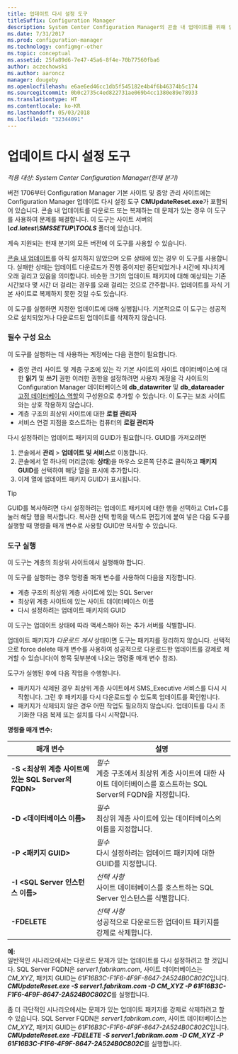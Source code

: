```yaml
---
title: 업데이트 다시 설정 도구
titleSuffix: Configuration Manager
description: System Center Configuration Manager의 콘솔 내 업데이트를 위해 업데이트 다시 설정 도구를 사용합니다.
ms.date: 7/31/2017
ms.prod: configuration-manager
ms.technology: configmgr-other
ms.topic: conceptual
ms.assetid: 25fa89d6-7e47-45a6-8f4e-70b77560fba6
author: aczechowski
ms.author: aaroncz
manager: dougeby
ms.openlocfilehash: e6ae6ed46cc1db5f545182e4b4f6b46374b5c174
ms.sourcegitcommit: 0b0c2735c4ed822731ae069b4cc1380e89e78933
ms.translationtype: HT
ms.contentlocale: ko-KR
ms.lasthandoff: 05/03/2018
ms.locfileid: "32344091"
---
```

# <a name="update-reset-tool"></a>업데이트 다시 설정 도구

*적용 대상: System Center Configuration Manager(현재 분기)*  


버전 1706부터 Configuration Manager 기본 사이트 및 중앙 관리 사이트에는 Configuration Manager 업데이트 다시 설정 도구 **CMUpdateReset.exe**가 포함되어 있습니다. 콘솔 내 업데이트를 다운로드 또는 복제하는 데 문제가 있는 경우 이 도구를 사용하여 문제를 해결합니다. 이 도구는 사이트 서버의 ***\cd.latest\SMSSETUP\TOOLS*** 폴더에 있습니다.

계속 지원되는 현재 분기의 모든 버전에 이 도구를 사용할 수 있습니다.

[콘솔 내 업데이트](/sccm/core/servers/manage/install-in-console-updates)를 아직 설치하지 않았으며 오류 상태에 있는 경우 이 도구를 사용합니다. 실패한 상태는 업데이트 다운로드가 진행 중이지만 중단되었거나 시간에 지나치게 오래 걸리고 있음을 의미합니다. 비슷한 크기의 업데이트 패키지에 대해 예상되는 기존 시간보다 몇 시간 더 걸리는 경우를 오래 걸리는 것으로 간주합니다. 업데이트를 자식 기본 사이트로 복제하지 못한 것일 수도 있습니다.  

이 도구를 실행하면 지정한 업데이트에 대해 실행됩니다. 기본적으로 이 도구는 성공적으로 설치되었거나 다운로드된 업데이트를 삭제하지 않습니다.  

### <a name="prerequisites"></a>필수 구성 요소
이 도구를 실행하는 데 사용하는 계정에는 다음 권한이 필요합니다.
-   중앙 관리 사이트 및 계층 구조에 있는 각 기본 사이트의 사이트 데이터베이스에 대한 **읽기** 및 **쓰기** 권한 이러한 권한을 설정하려면 사용자 계정을 각 사이트의 Configuration Manager 데이터베이스에 **db_datawriter** 및 **db_datareader** [고정 데이터베이스 역할](/sql/relational-databases/security/authentication-access/database-level-roles#fixed-database-roles)의 구성원으로 추가할 수 있습니다. 이 도구는 보조 사이트와는 상호 작용하지 않습니다.
-   계층 구조의 최상위 사이트에 대한 **로컬 관리자**
-   서비스 연결 지점을 호스트하는 컴퓨터의 **로컬 관리자**

다시 설정하려는 업데이트 패키지의 GUID가 필요합니다. GUID를 가져오려면
  1.   콘솔에서 **관리** > **업데이트 및 서비스**로 이동합니다.
  2.   콘솔에서 열 하나의 머리글(예: **상태**)을 마우스 오른쪽 단추로 클릭하고 **패키지 GUID**를 선택하여 해당 열을 표시에 추가합니다.
  3.   이제 열에 업데이트 패키지 GUID가 표시됩니다.

> [!TIP]  
> GUID를 복사하려면 다시 설정하려는 업데이트 패키지에 대한 행을 선택하고 Ctrl+C를 눌러 해당 행을 복사합니다. 복사한 선택 항목을 텍스트 편집기에 붙여 넣은 다음 도구를 실행할 때 명령줄 매개 변수로 사용할 GUID만 복사할 수 있습니다.

### <a name="run-the-tool"></a>도구 실행    
이 도구는 계층의 최상위 사이트에서 실행해야 합니다.

이 도구를 실행하는 경우 명령줄 매개 변수를 사용하여 다음을 지정합니다.
  -   계층 구조의 최상위 계층 사이트에 있는 SQL Server
  -   최상위 계층 사이트에 있는 사이트 데이터베이스 이름
  -   다시 설정하려는 업데이트 패키지의 GUID

이 도구는 업데이트 상태에 따라 액세스해야 하는 추가 서버를 식별합니다.   

업데이트 패키지가 *다운로드 게시* 상태이면 도구는 패키지를 정리하지 않습니다. 선택적으로 force delete 매개 변수를 사용하여 성공적으로 다운로드한 업데이트를 강제로 제거할 수 있습니다(이 항목 뒷부분에 나오는 명령줄 매개 변수 참조).

도구가 실행된 후에 다음 작업을 수행합니다.
-   패키지가 삭제된 경우 최상위 계층 사이트에서 SMS_Executive 서비스를 다시 시작합니다. 그런 후 패키지를 다시 다운로드할 수 있도록 업데이트를 확인합니다.
-   패키지가 삭제되지 않은 경우 어떤 작업도 필요하지 않습니다. 업데이트를 다시 초기화한 다음 복제 또는 설치를 다시 시작합니다.

**명령줄 매개 변수:**  

| 매개 변수        |설명                 |  
|------------------|----------------------------|  
|**-S &lt;최상위 계층 사이트에 있는 SQL Server의 FQDN>** | *필수* <br> 계층 구조에서 최상위 계층 사이트에 대한 사이트 데이터베이스를 호스트하는 SQL Server의 FQDN을 지정합니다.    |  
| **-D &lt;데이터베이스 이름>**                        | *필수* <br> 최상위 계층 사이트에 있는 데이터베이스의 이름을 지정합니다.  |  
| **-P &lt;패키지 GUID>**                         | *필수* <br> 다시 설정하려는 업데이트 패키지에 대한 GUID를 지정합니다.   |  
| **-I &lt;SQL Server 인스턴스 이름>**             | *선택 사항* <br> 사이트 데이터베이스를 호스트하는 SQL Server 인스턴스를 식별합니다. |
| **-FDELETE**                              | *선택 사항* <br> 성공적으로 다운로드한 업데이트 패키지를 강제로 삭제합니다. |  
 **예:**  
 일반적인 시나리오에서는 다운로드 문제가 있는 업데이트를 다시 설정하려고 할 것입니다. SQL Server FQDN은 *server1.fabrikam.com*, 사이트 데이터베이스는 *CM_XYZ*, 패키지 GUID는 *61F16B3C-F1F6-4F9F-8647-2A524B0C802C*입니다.  ***CMUpdateReset.exe -S server1.fabrikam.com -D CM_XYZ -P 61F16B3C-F1F6-4F9F-8647-2A524B0C802C***를 실행합니다.

 좀 더 극단적인 시나리오에서는 문제가 있는 업데이트 패키지를 강제로 삭제하려고 할 수 있습니다. SQL Server FQDN은 *server1.fabrikam.com*, 사이트 데이터베이스는 *CM_XYZ*, 패키지 GUID는 *61F16B3C-F1F6-4F9F-8647-2A524B0C802C*입니다.  ***CMUpdateReset.exe  -FDELETE -S server1.fabrikam.com -D CM_XYZ -P 61F16B3C-F1F6-4F9F-8647-2A524B0C802C***를 실행합니다.
